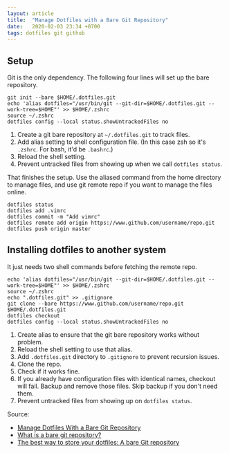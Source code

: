 ```yaml
---
layout: article
title:  "Manage Dotfiles with a Bare Git Repository"
date:   2020-02-03 23:34 +0700
tags: dotfiles git github
---
```


## Setup

Git is the only dependency. The following four lines will set up the bare repository.

```
git init --bare $HOME/.dotfiles.git
echo 'alias dotfiles="/usr/bin/git --git-dir=$HOME/.dotfiles.git --work-tree=$HOME"' >> $HOME/.zshrc
source ~/.zshrc
dotfiles config --local status.showUntrackedFiles no
```

1. Create a git bare repository at `~/.dotfiles.git` to track files.
2. Add alias setting to shell configuration file. (In this case zsh so it's `.zshrc`. For bash, it'd be `.bashrc`.)
3. Reload the shell setting.
4. Prevent untracked files from showing up when we call `dotfiles status`.

That finishes the setup. Use the aliased command from the home directory to manage files, and use git remote repo if you want to manage the files online.

```
dotfiles status
dotfiles add .vimrc
dotfiles commit -m "Add vimrc"
dotfiles remote add origin https://www.github.com/username/repo.git
dotfiles push origin master
```

## Installing dotfiles to another system

It just needs two shell commands before fetching the remote repo.

```
echo 'alias dotfiles="/usr/bin/git --git-dir=$HOME/.dotfiles.git --work-tree=$HOME"' >> $HOME/.zshrc
source ~/.zshrc
echo ".dotfiles.git" >> .gitignore
git clone --bare https://www.github.com/username/repo.git $HOME/.dotfiles.git
dotfiles checkout
dotfiles config --local status.showUntrackedFiles no
```

1. Create alias to ensure that the git bare repository works without problem.
2. Reload the shell setting to use that alias.
3. Add `.dotfiles.git` directory to `.gitignore` to prevent recursion issues.
4. Clone the repo.
5. Check if it works fine.
6. If you already have configuration files with identical names, checkout will fail. Backup and remove those files. Skip backup if you don't need them.
7. Prevent untracked files from showing up on `dotfiles status`.

Source:
- [Manage Dotfiles With a Bare Git Repository](https://harfangk.github.io/2016/09/18/manage-dotfiles-with-a-git-bare-repository.html)
- [What is a bare git repository?](http://www.saintsjd.com/2011/01/what-is-a-bare-git-repository/)
- [The best way to store your dotfiles: A bare Git repository](https://www.atlassian.com/git/tutorials/dotfiles)

